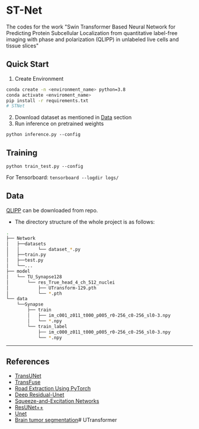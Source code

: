 # ST-Net
The codes for the work "Swin Transformer Based Neural Network for Predicting Protein Subcellular Localization from quantitative label-free imaging with phase and polarization (QLIPP) in unlabeled live cells and tissue slices"
## Quick Start
1. Create Environment
```bash
conda create -n <environment_name> python=3.8
conda activate <enviroment_name>
pip install -r requirements.txt
# STNet
```
2. Download dataset as mentioned in [Data](#data) section
3. Run inference on pretrained weights
````buildoutcfg
python inference.py --config 
````
## Training
```buildoutcfg
python train_test.py --config
```
For Tensorboard:
``tensorboard --logdir logs/
``

## Data
[QLIPP](https://www.ebi.ac.uk/biostudies/BioImages/studies/S-BIAD25?query=S-BIAD25#) can be downloaded from repo.
- The directory structure of the whole project is as follows:
```bash
.
├── Network
│   ├──datasets
│   │       └── dataset_*.py
│   ├──train.py
│   ├──test.py
│   └──...
├── model
│   └── TU_Synapse128
│       └── res_True_head_4_ch_512_nuclei
│           ├── UTransform-129.pth
│           └── *.pth
└── data
    └──Synapse
        ├── train
        │   ├── im_c001_z011_t000_p005_r0-256_c0-256_sl0-3.npy
        │   └── *.npy
        └── train_label
            ├── im_c000_z011_t000_p005_r0-256_c0-256_sl0-3.npy
            └── *.npy
```
---

## References
- [TransUNet](https://github.com/Beckschen/TransUNet)
- [TransFuse](https://github.com/Rayicer/TransFuse)
- [Road Extraction Using PyTorch](https://github.com/jeffwen/road_building_extraction)
- [Deep Residual-Unet](https://arxiv.org/pdf/1711.10684.pdf)
- [Squeeze-and-Excitation Networks](https://arxiv.org/pdf/1709.01507.pdf)
- [ResUNet++](https://arxiv.org/pdf/1911.07067.pdf)
- [Unet](https://arxiv.org/pdf/1505.04597.pdf)
- [Brain tumor segmentation](https://github.com/galprz/brain-tumor-segmentation)# UTransformer
